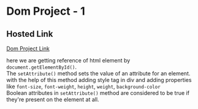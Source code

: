 # Dom Project - 1

## Hosted Link

[Dom Project Link](https://ugamraj.github.io/M-4-DOM/DOM%20project%201/)

here we are getting reference of html element by `document.getElementById()`.<br/> 
The `setAttribute()` method sets the value of an attribute for an element.<br/>
with the help of this method adding style tag in div and adding properties like `font-size`, `font-weight`, `height`, `weight`, `background-color`<br/>
Boolean attributes in `setAttribute()` method  are considered to be true if they're present on the element at all.
